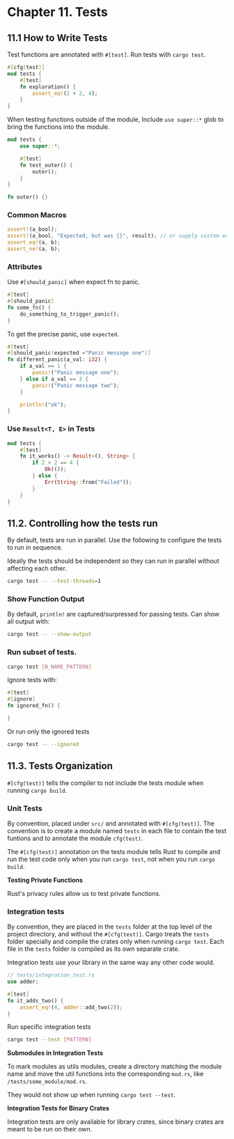 # Chapter 11. Tests

## 11.1 How to Write Tests

Test functions are annotated with `#[test]`. Run tests with `cargo test`.

```rust
#[cfg(test)]
mod tests {
    #[test]
    fn exploration() {
        assert_eq!(2 + 2, 4);
    }
}
```

When testing functions outside of the module, Include `use super::*` glob to bring the functions into the module.

```rust
mod tests {
    use super::*;

    #[test]
    fn test_outer() {
        outer();
    }
}

fn outer() {}
```

### Common Macros

```rust
assert!(a_bool);
assert!(a_bool, "Expected, but was {}", result); // or supply custom error message
assert_eq!(a, b);
assert_ne!(a, b);
```

### Attributes

Use `#[should_panic]` when expect fn to panic.

```rust
#[test]
#[should_panic]
fn some_fn() {
    do_something_to_trigger_panic();
}
```

To get the precise panic, use `expected`.

```rust
#[test]
#[should_panic(expected ="Panic message one")]
fn different_panic(a_val: i32) {
    if a_val == 1 {
        panic!("Panic message one");
    } else if a_val == 2 {
        panic!("Panic message two");
    }

    println!("ok");
}
```

### Use `Result<T, E>` in Tests   

```rust
mod tests {
    #[test]
    fn it_works() -> Result<(), String> {
        if 2 + 2 == 4 {
            Ok(());
        } else {
            Err(String::from("Failed"));
        }
    }
}
```

## 11.2. Controlling how the tests run

By default, tests are run in parallel. Use the following to configure the tests to run in sequence.

Ideally the tests should be independent so they can run in parallel without affecting each other.

```sh
cargo test -- --test-threads=1
```

### Show Function Output

By default, `println!` are captured/surpressed for passing tests. Can show all output with:
```sh
cargo test -- --show-output
```

### Run subset of tests.

```sh
cargo test [N_NAME_PATTERN]
```

Ignore tests with:
```rust
#[test]
#[ignore]
fn ignored_fn() {

}
```

Or run only the ignored tests
```sh
cargo test -- --ignored
```

## 11.3. Tests Organization

`#[cfg(test)]` tells the compiler to not include the tests module when running `cargo build`.

### Unit Tests

By convention, placed under `src/` and annotated with `#[cfg(test)]`. The convention is to create a module named `tests` in each file to contain the test funtions and to annotate the module `cfg(test)`.

The `#[cfg(test)]` annotation on the tests module tells Rust to compile and run the test code only when you run `cargo test`, not when you run `cargo build`.

**Testing Private Functions**

Rust's privacy rules allow us to test private functions.

### Integration tests

By convention, they are placed in the `tests` folder at the top level of the project directory, and without the `#[cfg(test)]`. Cargo treats the `tests` folder specially and compile the crates only when running `cargo test`. Each file in the `tests` folder is compiled as its own separate crate.

Integration tests use your library in the same way any other code would.


```rust
// tests/integration_test.rs
use adder;

#[test]
fn it_adds_two() {
    assert_eq!(4, adder::add_two(2));
}
```

Run specific integration tests

```sh
cargo test --test [PATTERN]
```

**Submodules in Integration Tests**

To mark modules as utils modules, create a directory matching the module name and
move the util functions into the corresponding `mod.rs`, like `/tests/some_module/mod.rs`.

They would not show up when running `cargo test --test`.

**Integration Tests for Binary Crates**

Integration tests are only available for library crates, since binary crates are meant to be run on their own.